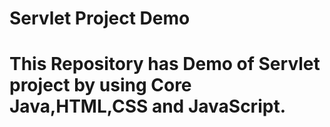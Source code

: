 # Servlet Project Demo
# This Repository has Demo of Servlet project by using Core Java,HTML,CSS and JavaScript.
